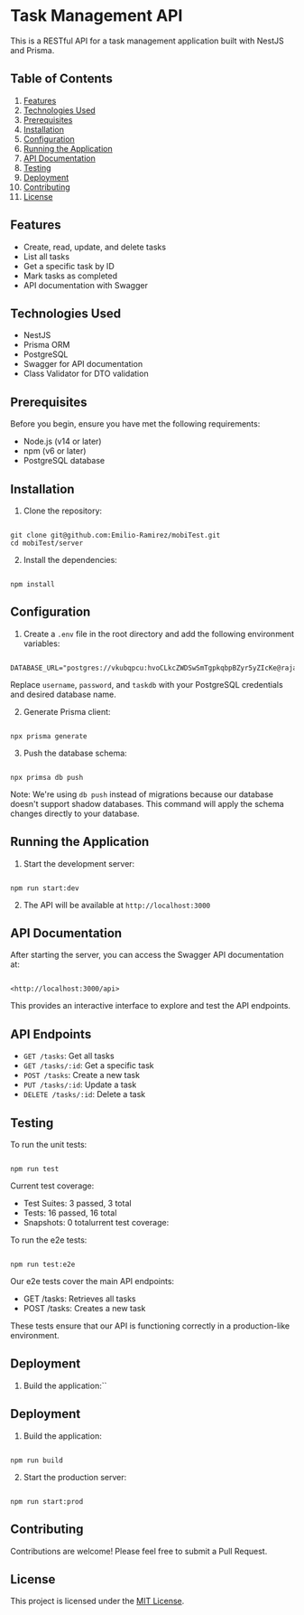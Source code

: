 # Task Management API

This is a RESTful API for a task management application built with NestJS and Prisma.

## Table of Contents

1. [Features](#features)
2. [Technologies Used](#technologies-used)
3. [Prerequisites](#prerequisites)
4. [Installation](#installation)
5. [Configuration](#configuration)
6. [Running the Application](#running-the-application)
7. [API Documentation](#api-documentation)
8. [Testing](#testing)
9. [Deployment](#deployment)
10. [Contributing](#contributing)
11. [License](#license)

## Features

- Create, read, update, and delete tasks
- List all tasks
- Get a specific task by ID
- Mark tasks as completed
- API documentation with Swagger

## Technologies Used

- NestJS
- Prisma ORM
- PostgreSQL
- Swagger for API documentation
- Class Validator for DTO validation

## Prerequisites

Before you begin, ensure you have met the following requirements:

- Node.js (v14 or later)
- npm (v6 or later)
- PostgreSQL database

## Installation

1. Clone the repository:

```

git clone git@github.com:Emilio-Ramirez/mobiTest.git
cd mobiTest/server

```

2. Install the dependencies:

```

npm install

```

## Configuration

1. Create a `.env` file in the root directory and add the following environment variables:

```

DATABASE_URL="postgres://vkubqpcu:hvoCLkcZWDSwSmTgpkqbpBZyr5yZIcKe@raja.db.elephantsql.com/vkubqpcu"

```

Replace `username`, `password`, and `taskdb` with your PostgreSQL credentials and desired database name.

2. Generate Prisma client:

```

npx prisma generate

```

3. Push the database schema:

```

npx primsa db push
```

Note: We're using `db push` instead of migrations because our database doesn't support shadow databases. This command will apply the schema changes directly to your database.

## Running the Application

1. Start the development server:

```

npm run start:dev

```

2. The API will be available at `http://localhost:3000`

## API Documentation

After starting the server, you can access the Swagger API documentation at:

```

<http://localhost:3000/api>

```

This provides an interactive interface to explore and test the API endpoints.

## API Endpoints

- `GET /tasks`: Get all tasks
- `GET /tasks/:id`: Get a specific task
- `POST /tasks`: Create a new task
- `PUT /tasks/:id`: Update a task
- `DELETE /tasks/:id`: Delete a task

## Testing

To run the unit tests:

```

npm run test

```

Current test coverage:

- Test Suites: 3 passed, 3 total
- Tests: 16 passed, 16 total
- Snapshots: 0 totalurrent test coverage:

To run the e2e tests:

```

npm run test:e2e

```

Our e2e tests cover the main API endpoints:

- GET /tasks: Retrieves all tasks
- POST /tasks: Creates a new task

These tests ensure that our API is functioning correctly in a production-like environment.

## Deployment

1. Build the application:``

## Deployment

1. Build the application:

```

npm run build

```

2. Start the production server:

```

npm run start:prod

```

## Contributing

Contributions are welcome! Please feel free to submit a Pull Request.

## License

This project is licensed under the [MIT License](LICENSE).

```

```
